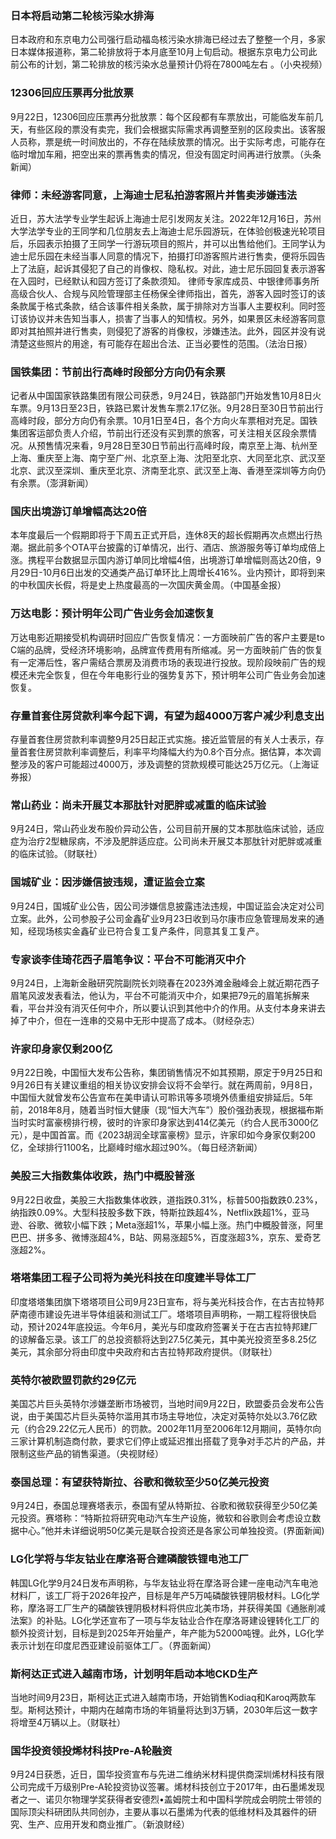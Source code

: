 ### 日本将启动第二轮核污染水排海
日本政府和东京电力公司强行启动福岛核污染水排海已经过去了整整一个月，多家日本媒体报道称，第二轮排放将于本月底至10月上旬启动。根据东京电力公司此前公布的计划，第二轮排放的核污染水总量预计仍将在7800吨左右 。（小央视频）
### 12306回应压票再分批放票
9月22日，12306回应压票再分批放票：每个区段都有车票放出，可能临发车前几天，有些区段的票没有卖完，我们会根据实际需求再调整至别的区段卖出。该客服人员称，票是统一时间放出的，不存在陆续放票的情况。出于实际考虑，可能存在临时增加车厢，把空出来的票再售卖的情况，但没有固定时间再进行放票。（头条新闻）
### 律师：未经游客同意，上海迪士尼私拍游客照片并售卖涉嫌违法
近日，苏大法学专业学生起诉上海迪士尼引发网友关注。2022年12月16日，苏州大学法学专业的王同学和几位朋友去上海迪士尼乐园游玩，在体验创极速光轮项目后，乐园表示拍摄了王同学一行游玩项目的照片，并可以出售给他们。王同学认为迪士尼乐园在未经当事人同意的情况下，拍摄打印游客照片进行售卖，便将乐园告上了法庭，起诉其侵犯了自己的肖像权、隐私权。对此，迪士尼乐园回复表示游客在入园时，已经默认和园方签订了条款须知。
律师专家库成员、中银律师事务所高级合伙人、合规与风险管理部主任杨保全律师指出，首先，游客入园时签订的该条款属于格式条款，结合该事件相关条款，属于排除对方当事人主要权利。同时签订该协议并未告知当事人，损害了当事人的知情权。另外，如果景区未经游客同意即对其拍照并进行售卖，则侵犯了游客的肖像权，涉嫌违法。此外，园区并没有说清楚这些照片的用途，有可能存在超出合法、正当必要性的范围。（法治日报）
### 国铁集团：节前出行高峰时段部分方向仍有余票
记者从中国国家铁路集团有限公司获悉，9月24日，铁路部门开始发售10月8日火车票。9月13日至23日，铁路已累计发售车票2.17亿张。9月28日至30日节前出行高峰时段，部分方向仍有余票。10月1日至4日，各个方向火车票相对充足。国铁集团客运部负责人介绍，节前出行还没有买到票的旅客，可关注相关区段余票情况。从预售情况来看，9月28日至30日节前出行高峰时段，南京至上海、杭州至上海、重庆至上海、南宁至广州、北京至上海、沈阳至北京、大同至北京、武汉至北京、武汉至深圳、重庆至北京、济南至北京、武汉至上海、香港至深圳等方向仍有余票。（澎湃新闻）
### 国庆出境游订单增幅高达20倍
本年度最后一个假期即将于下周五正式开启，连休8天的超长假期再次点燃出行热潮。据此前多个OTA平台披露的订单情况，出行、酒店、旅游服务等订单均成倍上涨。携程平台数据显示国内游订单同比增幅4倍，出境游订单增幅则高达20倍，9月29日-10月6日出发的交通类产品订单环比上周增长416%。业内预计，即将到来的中秋国庆长假，将是史上热度最高的一次国庆黄金周。（中国基金报）
### 万达电影：预计明年公司广告业务会加速恢复
万达电影近期接受机构调研时回应广告恢复情况：一方面映前广告的客户主要是to C端的品牌，受经济环境影响，品牌宣传费用有所缩减。另一方面映前广告的恢复有一定滞后性，客户需结合票房及消费市场的表现进行投放。现阶段映前广告的规模还未完全恢复，但在今年电影行业的强势复苏下，预计明年公司广告业务会加速恢复。
### 存量首套住房贷款利率今起下调，有望为超4000万客户减少利息支出
存量首套住房贷款利率调整9月25日起正式实施。接近监管层的有关人士表示，存量首套住房贷款利率调整后，利率平均降幅大约为0.8个百分点。据估算，本次调整涉及的客户可能超过4000万，涉及调整的贷款规模可能达25万亿元。（上海证券报）
### 常山药业：尚未开展艾本那肽针对肥胖或减重的临床试验
9月24日，常山药业发布股价异动公告，公司目前开展的艾本那肽临床试验，适应症为治疗2型糖尿病，不涉及肥胖适应症。公司尚未开展艾本那肽针对肥胖或减重的临床试验。（财联社）
### 国城矿业：因涉嫌信披违规，遭证监会立案
9月24日，国城矿业公告，因公司涉嫌信息披露违法违规，中国证监会决定对公司立案。此外，公司参股子公司金鑫矿业9月23日收到马尔康市应急管理局发来的通知，经现场核实金鑫矿业已符合复工复产条件，同意其复工复产。
### 专家谈李佳琦花西子眉笔争议：平台不可能消灭中介
9月24日，上海新金融研究院副院长刘晓春在2023外滩金融峰会上就近期花西子眉笔风波发表看法，他认为，平台不可能消灭中介，如果把79元的眉笔拆解来看，平台并没有消灭任何中介，所以要认识到其他中介的作用。从支付本身来讲去掉了中介，但在一连串的交易中无形中提高了成本。（财经杂志）
### 许家印身家仅剩200亿
9月22日晚，中国恒大发布公告称，集团销售情况不如其预期，原定于9月25日和9月26日有关建议重组的相关协议安排会议将不会举行。就在两周前，9月8日，中国恒大就曾发布公告宣布在美申请认可聆讯等多项境外债重组安排延后。5年前，2018年8月，随着当时恒大健康（现“恒大汽车”）股价强劲表现，根据福布斯当时实时富豪榜排行榜，彼时的许家印身家达到414亿美元（约合人民币3000亿元），是中国首富。而《2023胡润全球富豪榜》显示，许家印如今身家仅剩200亿，全球排行1100名，比巅峰时缩水超过90%。（每日经济新闻）
### 美股三大指数集体收跌，热门中概股普涨
9月22日收盘，美股三大指数集体收跌，道指跌0.31%，标普500指数跌0.23%，纳指跌0.09%。大型科技股多数下跌，特斯拉跌超4%，Netflix跌超1%，亚马逊、谷歌、微软小幅下跌；Meta涨超1%，苹果小幅上涨。热门中概股普涨，阿里巴巴、拼多多、微博涨超4%，B站、网易涨超5%，百度涨超3%，京东、爱奇艺涨超2%。
### 塔塔集团工程子公司将为美光科技在印度建半导体工厂
印度塔塔集团旗下塔塔项目公司9月23日宣布，将与美光科技合作，在古吉拉特邦萨南德市建设先进半导体组装和测试工厂。塔塔项目声明称，一期工程将很快启动，预计2024年底投运。今年6月，美光与印度政府签署关于在古吉拉特邦建厂的谅解备忘录。该工厂的总投资额将达到27.5亿美元，其中美光投资至多8.25亿美元，其余部分将由印度中央政府和古吉拉特邦政府提供。（财联社）
### 英特尔被欧盟罚款约29亿元
美国芯片巨头英特尔涉嫌垄断市场被罚，当地时间9月22日，欧盟委员会发布公告说，由于美国芯片巨头英特尔滥用其市场主导地位，决定对英特尔处以3.76亿欧元（约合29.22亿元人民币）的罚款。2002年11月至2006年12月期间，英特尔向三家计算机制造商付款，要求它们停止或延迟推出搭载了竞争对手芯片的产品，并限制这些产品的销售渠道。（央视财经）
### 泰国总理：有望获特斯拉、谷歌和微软至少50亿美元投资
9月24日，泰国总理赛塔表示，泰国有望从特斯拉、谷歌和微软获得至少50亿美元投资。赛塔称：“特斯拉将研究电动汽车生产设施，微软和谷歌则会考虑设立数据中心。”他并未详细说明50亿美元是联合投资还是各家公司单独投资。(界面新闻)
### LG化学将与华友钴业在摩洛哥合建磷酸铁锂电池工厂
韩国LG化学9月24日发布声明称，与华友钴业将在摩洛哥合建一座电动汽车电池材料厂，该工厂将于2026年投产，目标是年产5万吨磷酸铁锂阴极材料。LG化学称，摩洛哥工厂生产的磷酸铁锂阴极材料将供应北美市场，并获得美国《通胀削减法案》的补贴。LG化学还宣布了一项与华友钴业合作在摩洛哥建设锂转化工厂的额外投资计划，目标是到2025年开始量产，年产能为52000吨锂。此外，LG化学表示计划在印度尼西亚建设前驱体工厂。（界面新闻）
### 斯柯达正式进入越南市场，计划明年启动本地CKD生产
当地时间9月23日，斯柯达正式进入越南市场，开始销售Kodiaq和Karoq两款车型。斯柯达预计，中期内在越南市场的年销量将达到3万辆，2030年后这一数字将增至4万辆以上。（财联社）
### 国华投资领投烯材科技Pre-A轮融资
9月24日获悉，近日，国华投资宣布与先进二维纳米材料提供商深圳烯材科技有限公司完成千万级别Pre-A轮投资协议签署。烯材科技创立于2017年，由石墨烯发现者之一、诺贝尔物理学奖获得者安德烈•盖姆院士和中国科学院成会明院士带领的国际顶尖科研团队共同创办，主要从事以石墨烯为代表的低维材料及其器件的研究、生产、应用开发和商业推广。（新浪财经）
